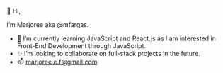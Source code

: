 👋 Hi, 

I’m Marjoree aka @mfargas. 

- 🌱 I’m currently learning JavaScript and React.js as I am interested in Front-End Development through JavaScript.
- ✨ I’m looking to collaborate on full-stack projects in the future.
- 📫 marjoree.e.f@gmail.com
